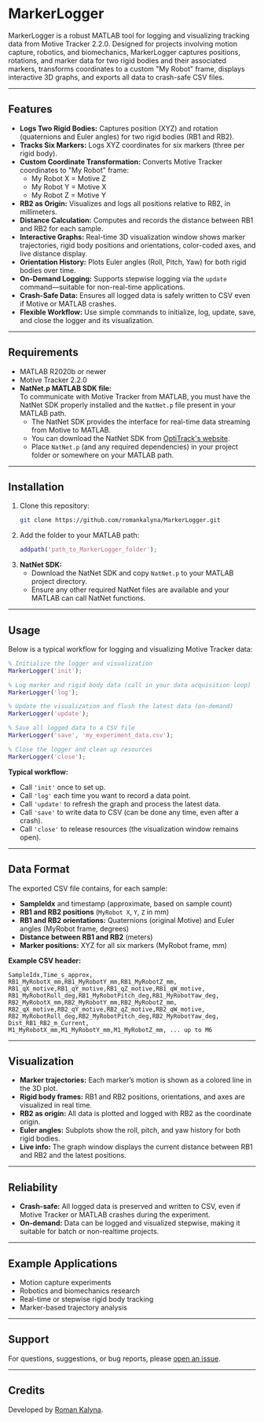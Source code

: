 # MarkerLogger

MarkerLogger is a robust MATLAB tool for logging and visualizing tracking data from Motive Tracker 2.2.0. Designed for projects involving motion capture, robotics, and biomechanics, MarkerLogger captures positions, rotations, and marker data for two rigid bodies and their associated markers, transforms coordinates to a custom "My Robot" frame, displays interactive 3D graphs, and exports all data to crash-safe CSV files.

---

## Features

- **Logs Two Rigid Bodies:** Captures position (XYZ) and rotation (quaternions and Euler angles) for two rigid bodies (RB1 and RB2).
- **Tracks Six Markers:** Logs XYZ coordinates for six markers (three per rigid body).
- **Custom Coordinate Transformation:** Converts Motive Tracker coordinates to "My Robot" frame:
  - My Robot X = Motive Z
  - My Robot Y = Motive X
  - My Robot Z = Motive Y
- **RB2 as Origin:** Visualizes and logs all positions relative to RB2, in millimeters.
- **Distance Calculation:** Computes and records the distance between RB1 and RB2 for each sample.
- **Interactive Graphs:** Real-time 3D visualization window shows marker trajectories, rigid body positions and orientations, color-coded axes, and live distance display.
- **Orientation History:** Plots Euler angles (Roll, Pitch, Yaw) for both rigid bodies over time.
- **On-Demand Logging:** Supports stepwise logging via the `update` command—suitable for non-real-time applications.
- **Crash-Safe Data:** Ensures all logged data is safely written to CSV even if Motive or MATLAB crashes.
- **Flexible Workflow:** Use simple commands to initialize, log, update, save, and close the logger and its visualization.

---

## Requirements

- MATLAB R2020b or newer
- Motive Tracker 2.2.0
- **NatNet.p MATLAB SDK file:**  
  To communicate with Motive Tracker from MATLAB, you must have the NatNet SDK properly installed and the `NatNet.p` file present in your MATLAB path.  
  - The NatNet SDK provides the interface for real-time data streaming from Motive to MATLAB.
  - You can download the NatNet SDK from [OptiTrack's website](https://optitrack.com/products/natnet-sdk/).
  - Place `NatNet.p` (and any required dependencies) in your project folder or somewhere on your MATLAB path.

---

## Installation

1. Clone this repository:
   ```bash
   git clone https://github.com/romankalyna/MarkerLogger.git
   ```
2. Add the folder to your MATLAB path:
   ```matlab
   addpath('path_to_MarkerLogger_folder');
   ```
3. **NatNet SDK:**  
   - Download the NatNet SDK and copy `NatNet.p` to your MATLAB project directory.
   - Ensure any other required NatNet files are available and your MATLAB can call NatNet functions.

---

## Usage

Below is a typical workflow for logging and visualizing Motive Tracker data:

```matlab
% Initialize the logger and visualization
MarkerLogger('init');

% Log marker and rigid body data (call in your data acquisition loop)
MarkerLogger('log');

% Update the visualization and flush the latest data (on-demand)
MarkerLogger('update');

% Save all logged data to a CSV file
MarkerLogger('save', 'my_experiment_data.csv');

% Close the logger and clean up resources
MarkerLogger('close');
```

**Typical workflow:**  
- Call `'init'` once to set up.
- Call `'log'` each time you want to record a data point.
- Call `'update'` to refresh the graph and process the latest data.
- Call `'save'` to write data to CSV (can be done any time, even after a crash).
- Call `'close'` to release resources (the visualization window remains open).

---

## Data Format

The exported CSV file contains, for each sample:
- **SampleIdx** and timestamp (approximate, based on sample count)
- **RB1 and RB2 positions** (`MyRobot X`, `Y`, `Z` in mm)
- **RB1 and RB2 orientations:** Quaternions (original Motive) and Euler angles (MyRobot frame, degrees)
- **Distance between RB1 and RB2** (meters)
- **Marker positions:** XYZ for all six markers (MyRobot frame, mm)

**Example CSV header:**
```
SampleIdx,Time_s_approx,
RB1_MyRobotX_mm,RB1_MyRobotY_mm,RB1_MyRobotZ_mm,
RB1_qX_motive,RB1_qY_motive,RB1_qZ_motive,RB1_qW_motive,
RB1_MyRobotRoll_deg,RB1_MyRobotPitch_deg,RB1_MyRobotYaw_deg,
RB2_MyRobotX_mm,RB2_MyRobotY_mm,RB2_MyRobotZ_mm,
RB2_qX_motive,RB2_qY_motive,RB2_qZ_motive,RB2_qW_motive,
RB2_MyRobotRoll_deg,RB2_MyRobotPitch_deg,RB2_MyRobotYaw_deg,
Dist_RB1_RB2_m_Current,
M1_MyRobotX_mm,M1_MyRobotY_mm,M1_MyRobotZ_mm, ... up to M6
```

---

## Visualization

- **Marker trajectories:** Each marker’s motion is shown as a colored line in the 3D plot.
- **Rigid body frames:** RB1 and RB2 positions, orientations, and axes are visualized in real time.
- **RB2 as origin:** All data is plotted and logged with RB2 as the coordinate origin.
- **Euler angles:** Subplots show the roll, pitch, and yaw history for both rigid bodies.
- **Live info:** The graph window displays the current distance between RB1 and RB2 and the latest positions.

---

## Reliability

- **Crash-safe:** All logged data is preserved and written to CSV, even if Motive Tracker or MATLAB crashes during the experiment.
- **On-demand:** Data can be logged and visualized stepwise, making it suitable for batch or non-realtime projects.

---

## Example Applications

- Motion capture experiments
- Robotics and biomechanics research
- Real-time or stepwise rigid body tracking
- Marker-based trajectory analysis

---

## Support

For questions, suggestions, or bug reports, please [open an issue](https://github.com/romankalyna/MarkerLogger/issues).

---

## Credits

Developed by [Roman Kalyna](https://github.com/romankalyna).
